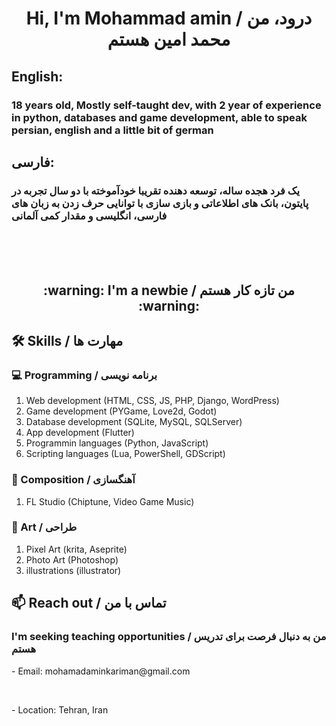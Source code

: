 <h1 align="center"> Hi, I'm Mohammad amin / درود، من محمد امین هستم </h1>
<h2> English: </h2>
<h3>18 years old, Mostly self-taught dev, with 2 year of experience in python, databases and game development, able to speak persian, english and a little bit of german </h3>
<h2> فارسی: </h2> 
<h3> یک فرد هجده ساله، توسعه دهنده تقریبا خودآموخته با دو سال تجربه در پایتون، بانک های اطلاعاتی و بازی سازی با توانایی حرف زدن به زبان های فارسی، انگلیسی و مقدار کمی آلمانی </h3>
<br/><br/><br/>
<h2 align="center"> :warning: I'm a newbie / من تازه کار هستم :warning: </h2>
<h2> 🛠 Skills / مهارت ها </h2>
    <h3> 💻 Programming / برنامه نویسی </h3>
        <ol>
            <li>
                Web development (HTML, CSS, JS, PHP, Django, WordPress)
            </li>
            <li>
                Game development (PYGame, Love2d, Godot)
            </li>
            <li>
                Database development (SQLite, MySQL, SQLServer)
            </li>
            <li>
                App development (Flutter)
            </li>
            <li>
                Programmin languages (Python, JavaScript)
            </li>
            <li>
                Scripting languages (Lua, PowerShell, GDScript)
            </li>
        </ol>
    <h3> 🎵 Composition / آهنگسازی </h3>
        <ol>
            <li>
                FL Studio (Chiptune, Video Game Music)
            </li>
        </ol>
    <h3> 🎨 Art / طراحی </h3>
        <ol>
            <li>
                Pixel Art (krita, Aseprite)
            </li>
            <li>
                Photo Art (Photoshop)
            </li>
            <li>
                illustrations (illustrator)
            </li>
        </ol>
<h2>📫 Reach out / تماس با من</h2> 
<h3>I'm seeking teaching opportunities / من به دنبال فرصت برای تدریس هستم</h3>
<p>- Email: mohamadaminkariman@gmail.com</p>
<br/>
<p>- Location: Tehran, Iran</p>
